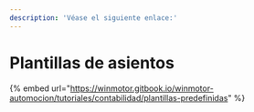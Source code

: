 ```yaml
---
description: 'Véase el siguiente enlace:'
---
```


# Plantillas de asientos

{% embed url="https://winmotor.gitbook.io/winmotor-automocion/tutoriales/contabilidad/plantillas-predefinidas" %}

